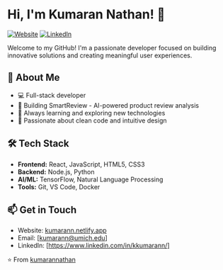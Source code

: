 # Hi, I'm Kumaran Nathan! 👋

[![Website](https://img.shields.io/badge/Website-kumarann.netlify.app-blue)](https://kumarann.netlify.app/)
[![LinkedIn](https://img.shields.io/badge/LinkedIn-Connect-blue)](https://linkedin.com/in/kumarannathan)

Welcome to my GitHub! I'm a passionate developer focused on building innovative solutions and creating meaningful user experiences.

## 🚀 About Me

- 💻 Full-stack developer
- 🎯 Building SmartReview - AI-powered product review analysis
- 🌱 Always learning and exploring new technologies
- 🎨 Passionate about clean code and intuitive design

## 🛠️ Tech Stack

- **Frontend:** React, JavaScript, HTML5, CSS3
- **Backend:** Node.js, Python
- **AI/ML:** TensorFlow, Natural Language Processing
- **Tools:** Git, VS Code, Docker

## 📫 Get in Touch

- Website: [kumarann.netlify.app](https://kumarann.netlify.app/)
- Email: [kumarann@umich.edu]
- LinkedIn: [https://www.linkedin.com/in/kkumarann/]


⭐️ From [kumarannathan](https://github.com/kumarannathan)
